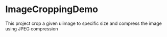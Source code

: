 # ImageCroppingDemo
This project crop a given uiimage to specific size and compress the image using JPEG compression

